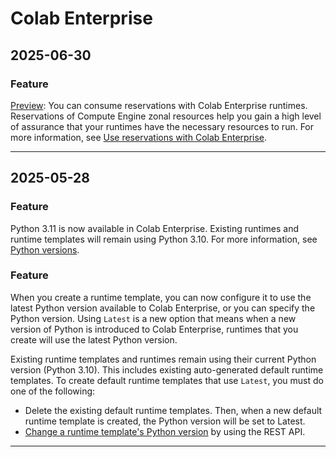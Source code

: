 # Colab Enterprise

## 2025-06-30

### Feature

[Preview](https://cloud.google.com/products#product-launch-stages): You can consume reservations with Colab Enterprise runtimes. Reservations of Compute Engine zonal resources help you gain a high level of assurance that your runtimes have the necessary resources to run. For more information, see [Use reservations with Colab Enterprise](https://cloud.google.com/colab/docs/reservations).

---
## 2025-05-28

### Feature

Python 3.11 is now available in Colab Enterprise. Existing runtimes and runtime templates will remain using Python 3.10. For more information, see [Python versions](https://cloud.google.com/colab/docs/runtimes#python).

### Feature

When you create a runtime template, you can now configure it to use the latest Python version available to Colab Enterprise, or you can specify the Python version. Using `Latest` is a new option that means when a new version of Python is introduced to Colab Enterprise, runtimes that you create will use the latest Python version.

Existing runtime templates and runtimes remain using their current Python version (Python 3.10). This includes existing auto-generated default runtime templates. To create default runtime templates that use `Latest`, you must do one of the following:

* Delete the existing default runtime templates. Then, when a new default runtime template is created, the Python version will be set to Latest.
* [Change a runtime template's Python version](https://cloud.google.com/colab/docs/runtimes#change-python-version) by using the REST API.

---
